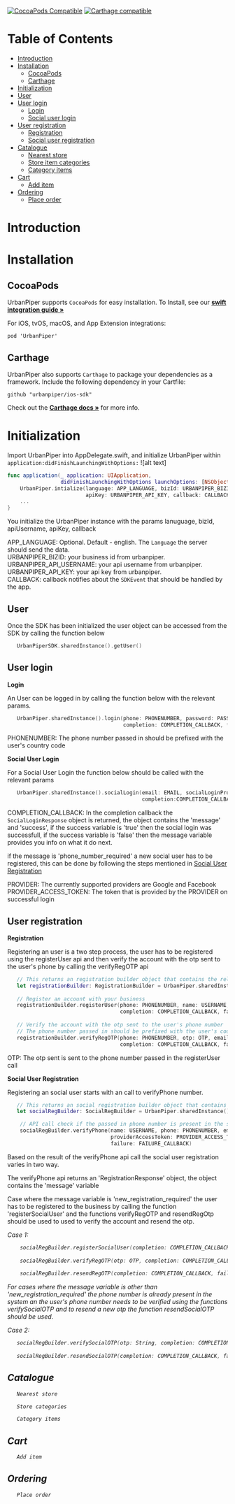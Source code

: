
[![CocoaPods Compatible](http://img.shields.io/cocoapods/v/urbanpiper-swift.svg)](https://urbanpiper.com)
[![Carthage compatible](https://img.shields.io/badge/Carthage-compatible-4BC51D.svg)](https://github.com/Carthage/Carthage)

# Table of Contents

<!-- MarkdownTOC -->

- [Introduction](#introduction)    
- [Installation](#installation)
    - [CocoaPods](#cocoapods)
    - [Carthage](#carthage)
- [Initialization](#initialization)
- [User](#user)
- [User login](#user-login)
    - [Login](#login)
    - [Social user login](#social-login)
- [User registration](#user-registration)
    - [Registration](#registration)
    - [Social user registration](#social-registration)
- [Catalogue](#catalogue)
    - [Nearest store](#nearest-store)
    - [Store item categories](#store-item-catalogue)
    - [Category items](#category-items)
- [Cart](#cart)
    - [Add item](#add-item)
- [Ordering](#ordering)
    - [Place order](#place-order)

<!-- /MarkdownTOC -->

<a name="introduction"></a>
# Introduction

<a name="installation"></a>
# Installation

<a name="cocoapods"></a>
## CocoaPods

UrbanPiper supports `CocoaPods` for easy installation.
To Install, see our **[swift integration guide »](https://UrbanPiper.com/help/reference/swift)**

For iOS, tvOS, macOS, and App Extension integrations:

`pod 'UrbanPiper'`

<a name="carthage"></a>
## Carthage

UrbanPiper also supports `Carthage` to package your dependencies as a framework. Include the following dependency in your Cartfile:

`github "urbanpiper/ios-sdk"`

Check out the **[Carthage docs »](https://github.com/Carthage/Carthage#if-youre-building-for-ios-tvos-or-watchos)** for more info. 

<a name="initialization"></a>
# Initialization

Import UrbanPiper into AppDelegate.swift, and initialize UrbanPiper within `application:didFinishLaunchingWithOptions:`
![alt text]

```swift
func application(_ application: UIApplication,
                 didFinishLaunchingWithOptions launchOptions: [NSObject: AnyObject]?) -> Bool {
    UrbanPiper.intialize(language: APP_LANGUAGE, bizId: URBANPIPER_BIZID, apiUsername: URBANPIPER_API_USERNAME, 
                         apiKey: URBANPIPER_API_KEY, callback: CALLBACK)
    ...
}
```

You initialize the UrbanPiper instance with the params lanuguage, bizId, apiUsername, apiKey, callback

APP_LANGUAGE: Optional. Default - english. The `Language` the server should send the data.<br />
URBANPIPER_BIZID: your business id from urbanpiper.<br />
URBANPIPER_API_USERNAME: your api username from urbanpiper.<br />
URBANPIPER_API_KEY: your api key from urbanpiper.<br />
CALLBACK: callback notifies about the `SDKEvent` that should be handled by the app.<br />

<a name="user"></a>
## User

Once the SDK has been initialized the user object can be accessed from the SDK by calling the function below

```swift
   UrbanPiperSDK.sharedInstance().getUser()
```

<a name="user-login"></a>
## User login

<a name="login"></a>
<b>Login</b>
    
An User can be logged in by calling the function below with the relevant params.

```swift
   UrbanPiper.sharedInstance().login(phone: PHONENUMBER, password: PASSWORD, 
                                     completion: COMPLETION_CALLBACK, failure: FAILURE_CALLBACK)
```

PHONENUMBER: The phone number passed in should be prefixed with the user's country code

<a name="social-login"></a>
<b>Social User Login</b>
    
For a Social User Login the function below should be called with the relevant params

```swift
   UrbanPiper.sharedInstance().socialLogin(email: EMAIL, socialLoginProvider: PROVIDER, accessToken: PROVIDER_ACCESS_TOKEN,         
                                           completion:COMPLETION_CALLBACK, failure: FAILURE_CALLBACK)
```

COMPLETION_CALLBACK: In the completion callback the `SocialLoginResponse` object is returned, the object contains the 'message' and 'success', if the success variable is 'true' then the social login was successfull, if the success variable is 'false' then the message variable provides you info on what it do next.

 if the message is 'phone_number_required' a new social user has to be registered, this can be done by following the steps mentioned in [Social User Registration](#social-registration)


PROVIDER: The currently supported providers are Google and Facebook<br />
PROVIDER_ACCESS_TOKEN: The token that is provided by the PROVIDER on successful login

<a name="user-registration"></a>
## User registration

<a name="registration"></a>
<b>Registration</b>
    
Registering an user is a two step process, the user has to be registered using the registerUser api and then verify the account with the otp sent to the user's phone by calling the verifyRegOTP api

```swift
   // This returns an registration builder object that contains the relevant api call to register an user
   let registrationBuilder: RegistrationBuilder = UrbanPiper.sharedInstance().startRegistration()
   
   // Register an account with your business
   registrationBuilder.registerUser(phone: PHONENUMBER, name: USERNAME, email: EMAIL, password: PASSWORD, 
                                    completion: COMPLETION_CALLBACK, failure: FAILURE_CALLBACK)
   
   // Verify the account with the otp sent to the user's phone number
   // The phone number passed in should be prefixed with the user's country code
   registrationBuilder.verifyRegOTP(phone: PHONENUMBER, otp: OTP, email: EMAIL, password: PASSWORD, 
                                    completion: COMPLETION_CALLBACK, failure: FAILURE_CALLBACK)
```

OTP: The otp sent is sent to the phone number passed in the registerUser call

<a name="social-registration"></a>
<b>Social User Registration</b>

Registering an social user starts with an call to verifyPhone number.

```swift
   // This returns an social registration builder object that contains the relevant api call to register an social login user
   let socialRegBuilder: SocialRegBuilder = UrbanPiper.sharedInstance().startSocialRegistration()

    // API call check if the passed in phone number is present in the system
    socialRegBuilder.verifyPhone(name: USERNAME, phone: PHONENUMBER, email: EMAIL, gender: GENDER, provider: PROVIDER,        
                                 providerAccessToken: PROVIDER_ACCESS_TOKEN, completion: COMPLETION_CALLBACK, 
                                 failure: FAILURE_CALLBACK)
```

Based on the result of the verifyPhone api call the social user registration varies in two way.

The verifyPhone api returns an 'RegistrationResponse' object, the object contains the 'message' variable

Case where the message variable is 'new_registration_required' the user has to be registered to the business by calling the function 'registerSocialUser' and the functions verifyRegOTP and resendRegOtp should be used to used to verify the account and resend the otp.

<em>Case 1:<em /><br>
    
```swift
    socialRegBuilder.registerSocialUser(completion: COMPLETION_CALLBACK, failure: FAILURE_CALLBACK)
    
    socialRegBuilder.verifyRegOTP(otp: OTP, completion: COMPLETION_CALLBACK, failure: FAILURE_CALLBACK)
    
    socialRegBuilder.resendRegOTP(completion: COMPLETION_CALLBACK, failure: @escaping APIFailure)
```

For cases where the message variable is other than 'new_registration_required' the phone number is already present in the system an the user's phone number needs to be verified using the functions verifySocialOTP and to resend a new otp the function resendSocialOTP should be used.

<em>Case 2:<em />

```swift
   socialRegBuilder.verifySocialOTP(otp: String, completion: COMPLETION_CALLBACK, failure: FAILURE_CALLBACK)
    
   socialRegBuilder.resendSocialOTP(completion: COMPLETION_CALLBACK, failure: FAILURE_CALLBACK)
```

<a name="catalogue"></a>
## Catalogue
```swift
   Nearest store
```
```swift
   Store categories
```
```swift
   Category items
```

<a name="cart"></a>
## Cart
```swift
   Add item
```

<a name="Ordering"></a>
## Ordering
```swift
   Place order
```
